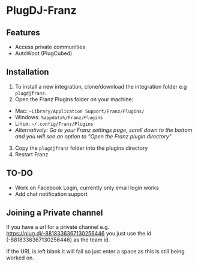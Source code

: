 # PlugDJ-Franz

## Features
- Access private communities
- AutoWoot (PlugCubed) 

## Installation
1. To install a new integration, clone/download the integration folder e.g `plugdjfranz`.
2. Open the Franz Plugins folder on your machine:
  * Mac: `~Library/Application Support/Franz/Plugins/`
  * Windows: `%appdata%/Franz/Plugins`
  * Linux: `~/.config/Franz/Plugins`
  * _Alternatively: Go to your Franz settings page, scroll down to the bottom and you will see an option to "Open the Franz plugin directory"_
3. Copy the `plugdjfranz` folder into the plugins directory
4. Restart Franz



## TO-DO
- Work on Facebook Login, currently only email login works
- Add chat notification support

## Joining a Private channel
If you have a url for a private channel 
e.g. https://plug.dj/-8818336367130256446
you just use the id (-8818336367130256446) as the team id. 

If the URL is left blank it will fail so just enter a space as this is still being worked on.  
